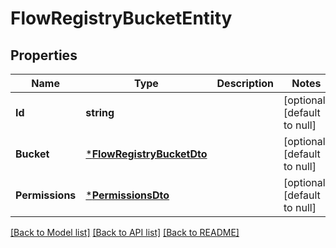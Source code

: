 # FlowRegistryBucketEntity

## Properties
Name | Type | Description | Notes
------------ | ------------- | ------------- | -------------
**Id** | **string** |  | [optional] [default to null]
**Bucket** | [***FlowRegistryBucketDto**](FlowRegistryBucketDTO.md) |  | [optional] [default to null]
**Permissions** | [***PermissionsDto**](PermissionsDTO.md) |  | [optional] [default to null]

[[Back to Model list]](../README.md#documentation-for-models) [[Back to API list]](../README.md#documentation-for-api-endpoints) [[Back to README]](../README.md)

